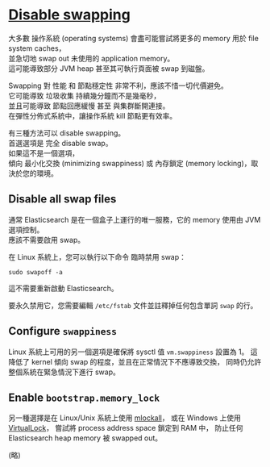 # [Disable swapping](https://www.elastic.co/guide/en/elasticsearch/reference/current/setup-configuration-memory.html)

大多數 操作系統 (operating systems) 會盡可能嘗試將更多的 memory 用於 file system caches，  
並急切地 swap out 未使用的 application memory。   
這可能導致部分 JVM heap 甚至其可執行頁面被 swap 到磁盤。

Swapping 對 性能 和 節點穩定性 非常不利，應該不惜一切代價避免。  
它可能導致 垃圾收集 持續幾分鐘而不是幾毫秒，  
並且可能導致 節點回應緩慢 甚至 與集群斷開連接。  
在彈性分佈式系統中，讓操作系統 kill 節點更有效率。

有三種方法可以 disable swapping。  
首選選項是 完全 disable swap。  
如果這不是一個選項，  
傾向 最小化交換 (minimizing swappiness) 或 內存鎖定 (memory locking)，取決於您的環境。

## Disable all swap files

通常 Elasticsearch 是在一個盒子上運行的唯一服務，它的 memory 使用由 JVM 選項控制。  
應該不需要啟用 swap。

在 Linux 系統上，您可以執行以下命令 臨時禁用 swap：

    sudo swapoff -a

這不需要重新啟動 Elasticsearch。

要永久禁用它，您需要編輯 `/etc/fstab` 文件並註釋掉任何包含單詞 `swap` 的行。

## Configure `swappiness`

Linux 系統上可用的另一個選項是確保將 sysctl 值 `vm.swappiness` 設置為 1。
這降低了 kernel 傾向 swap 的程度，並且在正常情況下不應導致交換，
同時仍允許整個系統在緊急情況下進行 swap。

## Enable `bootstrap.memory_lock`

另一種選擇是在 Linux/Unix 系統上使用 [mlockall](http://opengroup.org/onlinepubs/007908799/xsh/mlockall.html)，
或在 Windows 上使用 [VirtualLock](https://msdn.microsoft.com/en-us/library/windows/desktop/aa366895%28v=vs.85%29.aspx)，
嘗試將 process address space 鎖定到 RAM 中，
防止任何 Elasticsearch heap memory 被 swapped out。

(略)
